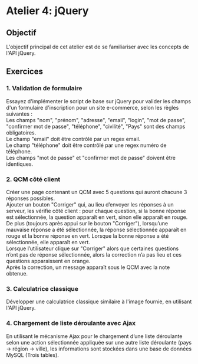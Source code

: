 # Atelier 4: jQuery

## Objectif
L'objectif principal de cet atelier est de se familiariser avec les concepts de l'API jQuery.

## Exercices

### 1. Validation de formulaire
Essayez d'implémenter le script de base sur jQuery pour valider les champs d'un formulaire d'inscription pour un site e-commerce, selon les règles suivantes :<br>
Les champs "nom", "prénom", "adresse", "email", "login", "mot de passe", "confirmer mot de passe", "téléphone", "civilité", "Pays" sont des champs obligatoires.<br>
Le champ "email" doit être contrôlé par un regex email.<br>
Le champ "téléphone" doit être contrôlé par une regex numéro de téléphone.<br>
Les champs "mot de passe" et "confirmer mot de passe" doivent être identiques.<br>

### 2. QCM côté client
Créer une page contenant un QCM avec 5 questions qui auront chacune 3 réponses possibles.<br>
Ajouter un bouton "Corriger" qui, au lieu d’envoyer les réponses à un serveur, les vérifie côté client : pour chaque question, si la bonne réponse est sélectionnée, la question apparaît en vert, sinon elle apparaît en rouge.<br>
De plus (toujours après appui sur le bouton "Corriger"), lorsqu’une mauvaise réponse a été sélectionnée, la réponse sélectionnée apparaît en rouge et la bonne réponse en vert. Lorsque la bonne réponse a été sélectionnée, elle apparaît en vert.<br>
Lorsque l’utilisateur clique sur "Corriger" alors que certaines questions n’ont pas de réponse sélectionnée, alors la correction n’a pas lieu et ces questions apparaissent en orange.<br>
Après la correction, un message apparaît sous le QCM avec la note obtenue.


### 3. Calculatrice classique
Développer une calculatrice classique similaire à l'image fournie, en utilisant l'API jQuery.<br>


### 4. Chargement de liste déroulante avec Ajax
En utilisant le mécanisme Ajax pour le chargement d’une liste déroulante selon une action sélectionnée appliquée sur une autre liste déroulante (pays → région → ville), les informations sont stockées dans une base de données MySQL (Trois tables).